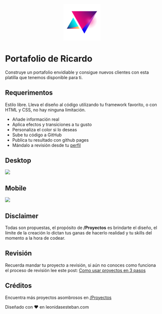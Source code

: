 <div align="center">
<img width="120px"  src="https://raw.githubusercontent.com/no-te-rindas/logo/main/Logo/LeonidasEsteban-destello-envolvente-cuadrada.png" />
</div>

#  Portafolio de Ricardo 
Construye un portafolio envidiable y consigue nuevos clientes con esta platilla que tenemos disponible para ti.

## Requerimentos
Estilo libre. Lleva el diseño al código utilizando tu framework favorito, o con HTML y CSS, no hay ninguna limitación.

- Añade información real 
- Aplica efectos y transiciones a tu gusto
- Personaliza el color si lo deseas
- Sube tu código a GitHub
- Publica tu resultado con github pages
- Mándalo a revisión desde tu [perfil](https://leonidasesteban.com/estudiante)


## Desktop

<img width="400px"  src="https://raw.githubusercontent.com/uxcristopher/imagenes/main/Readmes/Portafolio%20de%20ricardo/%F0%9F%96%A5-Portafolio.png" />


## Mobile

<img width="400px" src="https://raw.githubusercontent.com/uxcristopher/imagenes/main/Readmes/Portafolio%20de%20ricardo/%F0%9F%93%B1-Portafolio.png" />

## Disclaimer

Todas son propuestas, el propósito de **/Proyectos** es brindarte el diseño, el límite de la creación lo dictan tus ganas de hacerlo realidad y tu skills del momento a la hora de codear.


## Revisión

Recuerda mandar tu proyecto a revisión, si aún no conoces como funciona el proceso de revisión lee este post: [Como usar proyectos en 3 pasos](https://leonidasesteban.com/blog/como-usar-proyectos-en-3-pasos)

## Créditos

Encuentra más proyectos asombrosos en [/Proyectos](https://leonidasesteban.com/proyectos)

Diseñado con ♥️ en leonidasesteban.com